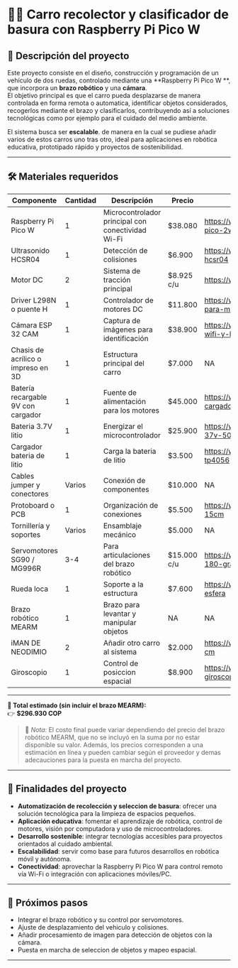 # 🚗🤖 Carro recolector y clasificador de basura con Raspberry Pi Pico W

## 📌 Descripción del proyecto
Este proyecto consiste en el diseño, construcción y programación de un vehículo de dos ruedas, controlado mediante una **Raspberry Pi Pico W **, que incorpora un **brazo robótico** y una **cámara**.  
El objetivo principal es que el carro pueda desplazarse de manera controlada en forma remota o automatica, identificar objetos considerados, recogerlos mediante el brazo y clasificarlos, contribuyendo así a soluciones tecnológicas como por ejemplo para el cuidado del medio ambiente.  

El sistema busca ser **escalable**. de manera en la cual se pudiese añadir varios de estos carros uno tras otro, ideal para aplicaciones en robótica educativa, prototipado rápido y proyectos de sostenibilidad.  

---

## 🛠️ Materiales requeridos

| Componente | Cantidad | Descripción | Precio | Link | Imagen |
|------------|----------|-------------|-------------|-------------|-------------|
| Raspberry Pi Pico W | 1 | Microcontrolador principal con conectividad Wi-Fi | $38.080 | https://www.sigmaelectronica.net/producto/rpi-pico-2w/ | ![Raspberry pi pico 2w](https://www.sigmaelectronica.net/wp-content/uploads/2025/03/prorpipcio2w-600x450.jpg)|
| Ultrasonido HCSR04|1|Detección de colisiones|$6.900|https://www.zamux.co/sensor-de-ultrasonido-hcsr04|![HCSR04](https://cdnx.jumpseller.com/zamux-electronica/image/55453874/thumb/1438/1438?1729551806)
| Motor DC | 2 | Sistema de tracción principal | $8.925 c/u| https://www.sigmaelectronica.net/producto/sig1750/| ![Motoreductor](https://www.sigmaelectronica.net/wp-content/uploads/2024/11/2-1.jpg)]|
| Driver L298N o puente H | 1 | Controlador de motores DC | $11.800 |https://www.zamux.co/driver-l298-controlador-para-motor-puente-h-inversor-de-giro| ![Puente H L298N](https://cdnx.jumpseller.com/zamux-electronica/image/16745863/thumb/719/719?1657992116)|
| Cámara ESP 32 CAM | 1 | Captura de imágenes para identificación | $38.900 | https://www.zamux.co/modulo-esp32-cam-con-wifi-y-bluetooth| ![ESP32 CAM](https://cdnx.jumpseller.com/zamux-electronica/image/16843143/thumb/719/719?1651276074)|
| Chasis de acrílico o impreso en 3D | 1 | Estructura principal del carro| $7.000 | NA | ![Acrilico](https://encrypted-tbn0.gstatic.com/images?q=tbn:ANd9GcTbL3TcwoNNor2YLQ3r48g-ve7KfK9M7p7PVA&s)|
| Batería recargable 9V  con cargador| 1 | Fuente de alimentación para los motores | $45.000 | https://www.zamux.co/pila-9v-recargable-con-cargador | ![Bateria 9v y cargador](https://cdnx.jumpseller.com/zamux-electronica/image/60550119/thumb/1438/1438?1740508492)|
| Bateria 3.7V litio | 1 | Energizar el microcontrolador | $25.900| https://www.zamux.co/bateria-recargable-litio-37v-500ma| ![Bateria 3.7V](https://cdnx.jumpseller.com/zamux-electronica/image/18230914/thumb/1438/1438?1647282323)|
| Cargador bateria de litio | 1 | Carga la bateria de litio | $3.500 | https://www.zamux.co/cargador-bateria-litio-tp4056 | ![Cargador bateria de litio](https://cdnx.jumpseller.com/zamux-electronica/image/18484821/thumb/1438/1438?1650413993) |
| Cables jumper y conectores | Varios | Conexión de componentes | $10.000 | NA| ![CABLES VARIOS](https://cdnx.jumpseller.com/zamux-electronica/image/18048014/thumb/1438/1438?1648666296)|
| Protoboard o PCB | 1 | Organización de conexiones | $5.500 |https://www.zamux.co/baquela-virgen-15cm-x-15cm | ![BAQUELA](https://cdnx.jumpseller.com/zamux-electronica/image/18230700/thumb/1438/1438?1647280451)|
| Tornillería y soportes | Varios | Ensamblaje mecánico | $5.000 | NA |  ![TORNILLOS](https://encrypted-tbn0.gstatic.com/images?q=tbn:ANd9GcQiAsTJZEKFKl2wzAwiwxeOVswvTRXM_0yd7A&s)|
| Servomotores SG90 / MG996R | 3-4 | Para articulaciones del brazo robótico | $15.000 c/u|https://www.zamux.co/servomotor-sg90-15kg-180-grados| ![Sg90](https://cdnx.jumpseller.com/zamux-electronica/image/18094447/thumb/1438/1438?1658248522)|
|Rueda loca|1|Soporte a la estructura|$7.600|https://www.zamux.co/rueda-loca-metalica-con-esfera|![Rueda loca](https://cdnx.jumpseller.com/zamux-electronica/image/18145885/thumb/1438/1438?1650298372)
| Brazo robótico MEARM | 1 | Brazo para levantar y manipular objetos |NA|NA|![MEARM](https://shop.mearm.com/cdn/shop/files/NewImage14.png?v=1676447812&width=1500)|
|iMAN DE NEODIMIO|2|Añadir otro carro al sistema|$2.000|https://www.zamux.co/iman-neodimio-redondo-1-cm|![iman](https://cdnx.jumpseller.com/zamux-electronica/image/51462622/thumb/1438/1438?1722976229)|
|Giroscopio|1|Control de posiccion espacial|$8.900|https://www.zamux.co/sensor-acelerometro-y-giroscopio-mpu6050|![MPU6050](https://cdnx.jumpseller.com/zamux-electronica/image/17612297/thumb/1438/1438?1651879739)|

---
**🔢 Total estimado (sin incluir el brazo MEARM):**  
👉 **$296.930 COP**

> 📌 *Nota:* El costo final puede variar dependiendo del precio del brazo robótico MEARM, que no se incluyó en la suma por no estar disponible su valor. Además, los precios corresponden a una estimación en línea y pueden cambiar según el proveedor y demas adecauciones para la puesta en marcha del proyecto.
> 
---

## 🎯 Finalidades del proyecto
- **Automatización de recolección y seleccion de basura**: ofrecer una solución tecnológica para la limpieza de espacios pequeños.  
- **Aplicación educativa**: fomentar el aprendizaje de robótica, control de motores, visión por computadora y uso de microcontroladores.  
- **Desarrollo sostenible**: integrar tecnologías accesibles para proyectos orientados al cuidado ambiental.  
- **Escalabilidad**: servir como base para futuros desarrollos en robótica móvil y autónoma.  
- **Conectividad**: aprovechar la Raspberry Pi Pico W  para control remoto vía Wi-Fi o integración con aplicaciones móviles/PC.  

---

## 🚀 Próximos pasos
- Integrar el brazo robótico y su control por servomotores.
- Ajuste de desplazamiento del vehiculo y colisiones.
- Añadir procesamiento de imagen para detección de objetos con la cámara.
- Puesta en marcha de seleccion de objetos y mapeo espacial.

---
